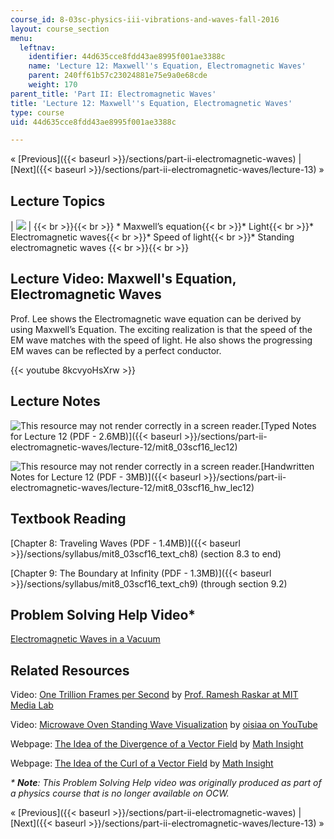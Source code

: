```yaml
---
course_id: 8-03sc-physics-iii-vibrations-and-waves-fall-2016
layout: course_section
menu:
  leftnav:
    identifier: 44d635cce8fdd43ae8995f001ae3388c
    name: 'Lecture 12: Maxwell''s Equation, Electromagnetic Waves'
    parent: 240ff61b57c23024881e75e9a0e68cde
    weight: 170
parent_title: 'Part II: Electromagnetic Waves'
title: 'Lecture 12: Maxwell''s Equation, Electromagnetic Waves'
type: course
uid: 44d635cce8fdd43ae8995f001ae3388c

---
```


« [Previous]({{< baseurl >}}/sections/part-ii-electromagnetic-waves) | [Next]({{< baseurl >}}/sections/part-ii-electromagnetic-waves/lecture-13) »

Lecture Topics
--------------

| ![](/coursemedia/8-03sc-physics-iii-vibrations-and-waves-fall-2016/a7477ca5a6aba6bde7d070489f7f75a6_L12.jpg) |  {{< br >}}{{< br >}} *   Maxwell’s equation{{< br >}}*   Light{{< br >}}*   Electromagnetic waves{{< br >}}*   Speed of light{{< br >}}*   Standing electromagnetic waves {{< br >}}{{< br >}}  

Lecture Video: Maxwell's Equation, Electromagnetic Waves
--------------------------------------------------------

Prof. Lee shows the Electromagnetic wave equation can be derived by using Maxwell’s Equation. The exciting realization is that the speed of the EM wave matches with the speed of light. He also shows the progressing EM waves can be reflected by a perfect conductor.

{{< youtube 8kcvyoHsXrw >}}

Lecture Notes
-------------

![This resource may not render correctly in a screen reader.](/images/inacessible.gif)[Typed Notes for Lecture 12 (PDF - 2.6MB)]({{< baseurl >}}/sections/part-ii-electromagnetic-waves/lecture-12/mit8_03scf16_lec12)

![This resource may not render correctly in a screen reader.](/images/inacessible.gif)[Handwritten Notes for Lecture 12 (PDF - 3MB)]({{< baseurl >}}/sections/part-ii-electromagnetic-waves/lecture-12/mit8_03scf16_hw_lec12)

Textbook Reading
----------------

[Chapter 8: Traveling Waves (PDF - 1.4MB)]({{< baseurl >}}/sections/syllabus/mit8_03scf16_text_ch8) (section 8.3 to end) 

[Chapter 9: The Boundary at Infinity (PDF - 1.3MB)]({{< baseurl >}}/sections/syllabus/mit8_03scf16_text_ch9) (through section 9.2) 

Problem Solving Help Video\*
----------------------------

[Electromagnetic Waves in a Vacuum](/courses/res-8-005-vibrations-and-waves-problem-solving-fall-2012/sections/problem-solving-videos/electromagnetic-waves-in-a-vacuum-1)

Related Resources
-----------------

Video: [One Trillion Frames per Second](https://youtu.be/EtsXgODHMWk) by [Prof. Ramesh Raskar at MIT Media Lab](http://web.media.mit.edu/~raskar/trillionfps/)

Video: [Microwave Oven Standing Wave Visualization](https://www.youtube.com/watch?v=7FhwTelc5Tg) by [oisiaa on YouTube](https://www.youtube.com/channel/UCvKmgjr1FPDBekay8HkLLEQ)

Webpage: [The Idea of the Divergence of a Vector Field](https://mathinsight.org/divergence_idea) by [Math Insight](http://mathinsight.org/)

Webpage: [The Idea of the Curl of a Vector Field](https://mathinsight.org/curl_idea) by [Math Insight](http://mathinsight.org/)

_\* **Note**: This Problem Solving Help video was originally produced as part of a physics course that is no longer available on OCW._

« [Previous]({{< baseurl >}}/sections/part-ii-electromagnetic-waves) | [Next]({{< baseurl >}}/sections/part-ii-electromagnetic-waves/lecture-13) »